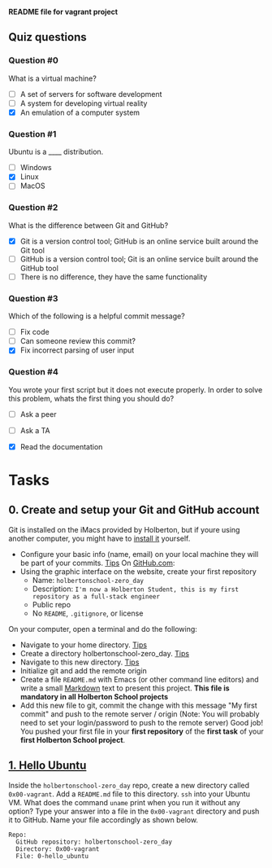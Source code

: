 **README file for vagrant project**

## Quiz questions
### Question #0
What is a virtual machine?
- [ ] A set of servers for software development
- [ ] A system for developing virtual reality
- [x] An emulation of a computer system

### Question #1
Ubuntu is a \_\_\_\_ distribution.
- [ ] Windows
- [x] Linux
- [ ] MacOS

### Question #2
What is the difference between Git and GitHub?
- [x] Git is a version control tool; GitHub is an online service built around the Git tool
- [ ] GitHub is a version control tool; Git is an online service built around the GitHub tool
- [ ] There is no difference, they have the same functionality

### Question #3
Which of the following is a helpful commit message?
- [ ] Fix code
- [ ] Can someone review this commit?
- [x] Fix incorrect parsing of user input

### Question #4
You wrote your first script but it does not execute properly. In order to solve this problem, whats the first thing you should do?
- [ ] Ask a peer
- [ ] Ask a TA
- [x] Read the documentation


# Tasks
## 0. Create and setup your Git and GitHub account
Git is installed on the iMacs provided by Holberton, but if youre using another computer, you might have to [install it](https://intranet.hbtn.io/rltoken/TJrA7MIEl9LxnkGNH_ddmw) yourself.
- Configure your basic info (name, email) on your local machine  they will be part of your commits. [Tips](https://intranet.hbtn.io/rltoken/72jmwYpf2OeuoOn9XM3vQg)
On [GitHub.com](https://intranet.hbtn.io/rltoken/m27bKy8K40cIkyHWQ36i2w):
- Using the graphic interface on the website, create your first repository
  - Name: ``holbertonschool-zero_day``
  - Description: ``I'm now a Holberton Student, this is my first repository as a full-stack engineer``
  - Public repo
  - No ``README``, ``.gitignore``, or license

On your computer, open a terminal and do the following:
- Navigate to your home directory. [Tips](https://intranet.hbtn.io/rltoken/-odz94uVNOsPV1ovYZLuyw)
- Create a directory holbertonschool-zero_day. [Tips](https://intranet.hbtn.io/rltoken/AHYBfU0itf9qEiwLdiaVJw)
- Navigate to this new directory. [Tips](https://intranet.hbtn.io/rltoken/9g9c-qBPHWSGcpxbs69ASw)
- Initialize git and add the remote origin
- Create a file ``README.md`` with Emacs (or other command line editors) and write a small [Markdown](https://intranet.hbtn.io/rltoken/Ru3ANLuzGs4g0v2qsN3efA) text to present this project. **This file is mandatory in all Holberton School projects**
- Add this new file to git, commit the change with this message "My first commit" and push to the remote server / origin (Note: You will probably need to set your login/password to push to the remote server)
Good job!
You pushed your first file in your **first repository** of the **first task** of your **first Holberton School project**.


## [1. Hello Ubuntu](0-hello_ubuntu)
Inside the ``holbertonschool-zero_day`` repo, create a new directory called ``0x00-vagrant``. Add a ``README.md`` file to this directory.
``ssh`` into your Ubuntu VM. What does the command ``uname`` print when you run it without any option?
Type your answer into a file in the ``0x00-vagrant`` directory and push it to GitHub. Name your file accordingly as shown below.
```
Repo:
  GitHub repository: holbertonschool-zero_day
  Directory: 0x00-vagrant
  File: 0-hello_ubuntu
```
